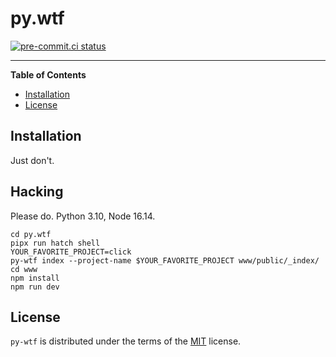 # py.wtf

[![pre-commit.ci status](https://results.pre-commit.ci/badge/github/zsol/py.wtf/main.svg)](https://results.pre-commit.ci/latest/github/zsol/py.wtf/main)

---

**Table of Contents**

- [Installation](#installation)
- [License](#license)

## Installation

Just don't.

## Hacking

Please do. Python 3.10, Node 16.14.

```shell
cd py.wtf
pipx run hatch shell
YOUR_FAVORITE_PROJECT=click
py-wtf index --project-name $YOUR_FAVORITE_PROJECT www/public/_index/
cd www
npm install
npm run dev
```

## License

`py-wtf` is distributed under the terms of the [MIT](https://spdx.org/licenses/MIT.html) license.
